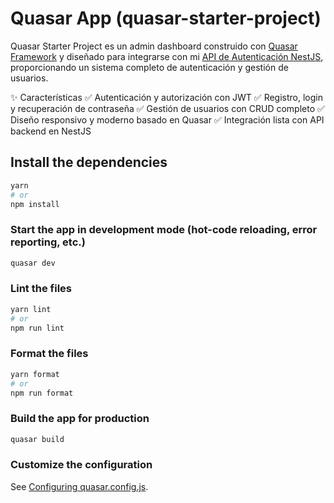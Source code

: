 # Quasar App (quasar-starter-project)

Quasar Starter Project es un admin dashboard construido con [Quasar Framework](https://quasar.dev/) y diseñado para integrarse con mi [API de Autenticación NestJS](https://github.com/louiecodes/nest-auth-api), proporcionando un sistema completo de autenticación y gestión de usuarios.

✨ Características
✅ Autenticación y autorización con JWT
✅ Registro, login y recuperación de contraseña
✅ Gestión de usuarios con CRUD completo
✅ Diseño responsivo y moderno basado en Quasar
✅ Integración lista con API backend en NestJS

## Install the dependencies
```bash
yarn
# or
npm install
```

### Start the app in development mode (hot-code reloading, error reporting, etc.)
```bash
quasar dev
```


### Lint the files
```bash
yarn lint
# or
npm run lint
```


### Format the files
```bash
yarn format
# or
npm run format
```



### Build the app for production
```bash
quasar build
```

### Customize the configuration
See [Configuring quasar.config.js](https://v2.quasar.dev/quasar-cli-vite/quasar-config-js).
